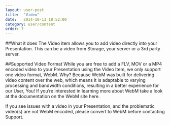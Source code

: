 ```yaml
---
layout: user-post
title:  "Video"
date:   2014-10-13 10:52:00
category: user/content
order: 7
---
```


##What it does
The Video item allows you to add video directly into your Presentation. This can be a video from Storage, your server or a 3rd party server.

##Supported Video Format
While you are free to add a FLV, MOV or a MP4 encoded video to your Presentation using the Video Item, we only support one video format, WebM. Why? Because WebM was built for delivering video content over the web, which means it is adaptable to varying processing and bandwidth conditions, resulting in a better experience for our User, You! If you’re interested in learning more about WebM take a look at the documentation on the WebM site here.

If you see issues with a video in your Presentation, and the problematic video(s) are not WebM encoded, please convert to WebM before contacting Support.

